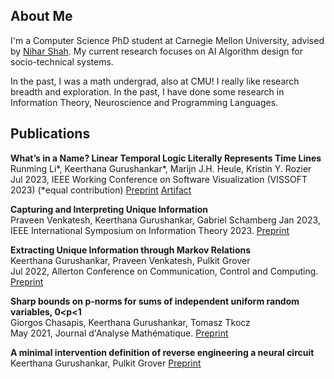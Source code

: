 ## About Me

I'm a Computer Science PhD student at Carnegie Mellon University, advised by [Nihar Shah](https://www.cs.cmu.edu/~nihars/). My current research focuses on AI Algorithm design for socio-technical systems. 

In the past, I was a math undergrad, also at CMU! I really like research breadth and exploration. In the past, I have done some research in Information Theory, Neuroscience and Programming Languages.

## Publications

**What’s in a Name? Linear Temporal Logic Literally Represents Time Lines**  
    	Runming Li\*, Keerthana Gurushankar\*, Marijn J.H. Heule, Kristin Y. Rozier
    	Jul 2023, IEEE Working Conference on Software Visualization (VISSOFT 2023) (\*equal contribution) [Preprint](https://www.andrew.cmu.edu/user/runmingl/paper/ltl.pdf) [Artifact](https://zenodo.org/record/8244783)

**Capturing and Interpreting Unique Information**  
	Praveen Venkatesh, Keerthana Gurushankar, Gabriel Schamberg
	Jan 2023, IEEE International Symposium on Information Theory 2023. [Preprint](https://arxiv.org/abs/2302.11873)

**Extracting Unique Information through Markov Relations**  
	Keerthana Gurushankar, Praveen Venkatesh, Pulkit Grover  
	Jul 2022, Allerton Conference on Communication, Control and Computing. [Preprint](https://arxiv.org/abs/2210.14789)

**Sharp bounds on p-norms for sums of independent uniform random variables, 0<p<1**  
	Giorgos Chasapis, Keerthana Gurushankar, Tomasz Tkocz  
	May 2021, Journal d'Analyse Mathématique. [Preprint](https://arxiv.org/abs/2105.14079)

**A minimal intervention definition of reverse engineering a neural circuit**
 	Keerthana Gurushankar, Pulkit Grover [Preprint](https://arxiv.org/abs/2110.00889)
    